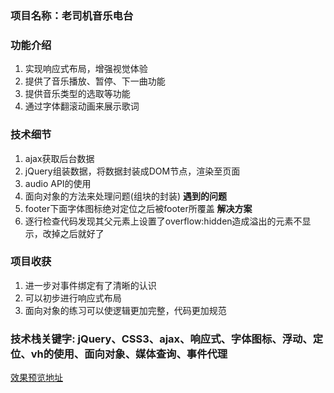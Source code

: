 ### 项目名称：老司机音乐电台
### 功能介绍
1. 实现响应式布局，增强视觉体验
2. 提供了音乐播放、暂停、下一曲功能
3. 提供音乐类型的选取等功能
4. 通过字体翻滚动画来展示歌词
### 技术细节
1. ajax获取后台数据
2. jQuery组装数据，将数据封装成DOM节点，渲染至页面
3. audio API的使用
4. 面向对象的方法来处理问题(组块的封装)
**遇到的问题**
1. footer下面字体图标绝对定位之后被footer所覆盖
**解决方案**
1. 逐行检查代码发现其父元素上设置了overflow:hidden造成溢出的元素不显示，改掉之后就好了
### 项目收获
1. 进一步对事件绑定有了清晰的认识
2. 可以初步进行响应式布局
3. 面向对象的练习可以使逻辑更加完整，代码更加规范
### 技术栈关键字: jQuery、CSS3、ajax、响应式、字体图标、浮动、定位、vh的使用、面向对象、媒体查询、事件代理


[效果预览地址](https://xiaoweimei.github.io/webapp-music/)
